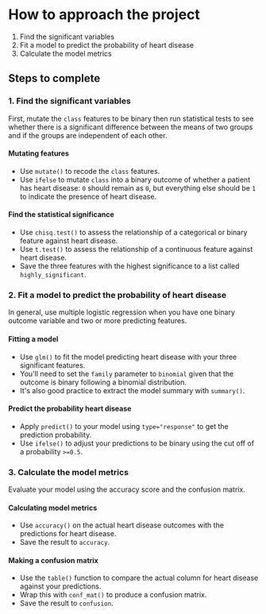# How to approach the project

1. Find the significant variables
2. Fit a model to predict the probability of heart disease
3. Calculate the model metrics

## Steps to complete

### 1. Find the significant variables

First, mutate the `class` features to be binary then run statistical tests to see whether there is a significant difference between the means of two groups and if the groups are independent of each other.

#### Mutating features
- Use `mutate()` to recode the `class` features.
- Use `ifelse` to mutate `class` into a binary outcome of whether a patient has heart disease: `0` should remain as `0`, but everything else should be `1` to indicate the presence of heart disease.

#### Find the statistical significance
- Use `chisq.test()` to assess the relationship of a categorical or binary feature against heart disease.
- Use `t.test()` to assess the relationship of a continuous feature against heart disease.
- Save the three features with the highest significance to a list called `highly_significant`.

### 2. Fit a model to predict the probability of heart disease

In general, use multiple logistic regression when you have one binary outcome variable and two or more predicting features.

#### Fitting a model
- Use `glm()` to fit the model predicting heart disease with your three significant features.
- You'll need to set the `family` parameter to `binomial` given that the outcome is binary following a binomial distribution.
- It's also good practice to extract the model summary with `summary()`.

#### Predict the probability heart disease
- Apply `predict()` to your model using `type="response"` to get the prediction probability.
- Use `ifelse()` to adjust your predictions to be binary using the cut off of a probability `>=0.5`.

### 3. Calculate the model metrics

Evaluate your model using the accuracy score and the confusion matrix.

#### Calculating model metrics
- Use `accuracy()` on the actual heart disease outcomes with the predictions for heart disease.
- Save the result to `accuracy`.

#### Making a confusion matrix
- Use the `table()` function to compare the actual column for heart disease against your predictions.
- Wrap this with `conf_mat()` to produce a confusion matrix.
- Save the result to `confusion`.